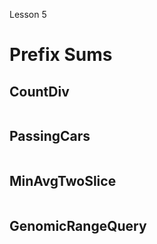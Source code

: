 Lesson 5
# Prefix Sums

## CountDiv
```cpp

```

## PassingCars
```cpp

```

## MinAvgTwoSlice
```cpp

```

## GenomicRangeQuery
```cpp

```
